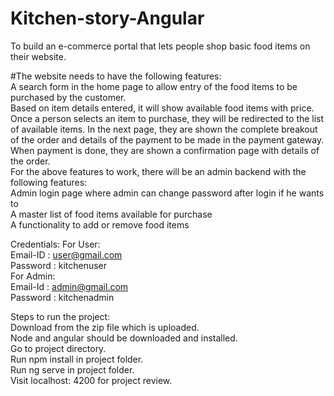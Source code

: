 # Kitchen-story-Angular

To build an e-commerce portal that lets people shop basic food items on their website.

#The website needs to have the following features:\
A search form in the home page to allow entry of the food items to be purchased by the customer.\
Based on item details entered, it will show available food items with price.\
 Once a person selects an item to purchase, they will be redirected to the list of available items. In the
next page, they are shown the complete breakout of the order and details of the payment to be made in
the payment gateway. When payment is done, they are shown a confirmation page with details of the
order.\
For the above features to work, there will be an admin backend with the following features:\
 Admin login page where admin can change password after login if he wants to\
 A master list of food items available for purchase\
 A functionality to add or remove food items

Credentials:
For User:\
 Email-ID : user@gmail.com\
 Password : kitchenuser\
For Admin:\
 Email-Id : admin@gmail.com\
 Password : kitchenadmin


Steps to run the project:\
 Download from the zip file which is uploaded.\
 Node and angular should be downloaded and installed.\
 Go to project directory.\
 Run npm install in project folder.\
 Run ng serve in project folder.\
 Visit localhost: 4200 for project review.
